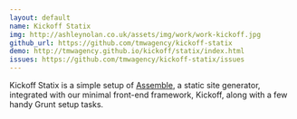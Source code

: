 ```yaml
---
layout: default
name: Kickoff Statix
img: http://ashleynolan.co.uk/assets/img/work/work-kickoff.jpg
github_url: https://github.com/tmwagency/kickoff-statix
demo: http://tmwagency.github.io/kickoff/statix/index.html
issues: https://github.com/tmwagency/kickoff-statix/issues
---
```

Kickoff Statix is a simple setup of [Assemble](http://assemble.io/), a static site generator, integrated with our minimal front-end framework, Kickoff, along with a few handy Grunt setup tasks.